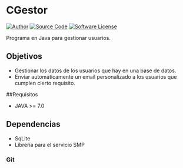 # CGestor

[![Author](http://img.shields.io/badge/author-imanolpg-blue.svg)](https://github.com/imanolpg)
[![Source Code](http://img.shields.io/badge/source-imanolpg/CGestor-blue.svg)](https://github.com/imanolpg/CGestor)
[![Software License](https://img.shields.io/badge/license-GPL2-brightgreen.svg)](LICENSE)

Programa en Java para gestionar usuarios.

## Objetivos

- Gestionar los datos de los usuarios que hay en una base de datos.
- Enviar automáticamente un email personalizado a los usuarios que cumplen cierto requisito.

##Requisitos

- JAVA >= 7.0

## Dependencias

- SqLite
- Librería para el servicio SMP

### Git
